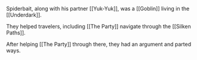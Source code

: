 Spiderbait, along with his partner [[Yuk-Yuk]], was a [[Goblin]] living in the [[Underdark]].

They helped travelers, including [[The Party]] navigate through the [[Silken Paths]].

After helping [[The Party]] through there, they had an argument and parted ways.